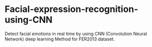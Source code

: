 # Facial-expression-recognition-using-CNN
Detect facial emotions in real time by using CNN (Convolution Neural Network) deep learning Method for FER2013 dataset.
